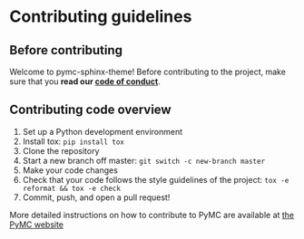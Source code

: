 # Contributing guidelines

## Before contributing

Welcome to pymc-sphinx-theme! Before contributing to the project,
make sure that you **read our [code of conduct](https://github.com/pymc-devs/pymc/blob/main/CODE_OF_CONDUCT.md)**.

## Contributing code overview

1. Set up a Python development environment
2. Install tox: `pip install tox`
3. Clone the repository
4. Start a new branch off master: `git switch -c new-branch master`
5. Make your code changes
6. Check that your code follows the style guidelines of the project: `tox -e reformat && tox -e check`
7. Commit, push, and open a pull request!

More detailed instructions on how to contribute to PyMC are available at [the PyMC website](https://www.pymc.io/projects/docs/en/latest/contributing/index.html)
